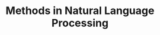 ---
layout: page
title: Methods in Natural Language Processing
description: Overview of NLP tasks and methods including NER, Semantic Analysis, Embeddings, Translation, E-D models and Summarization.
img: assets/img/proj/nlp.png
importance: 7
category: key
---